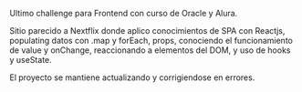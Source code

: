 Ultimo challenge para Frontend con curso de Oracle y Alura.

Sitio parecido a Nextflix donde aplico conocimientos de SPA con Reactjs, populating datos con .map y forEach, props, conociendo el funcionamiento de value y onChange, reaccionando a elementos del DOM, y uso de hooks y useState.

El proyecto se mantiene actualizando y corrigiendose en errores.
